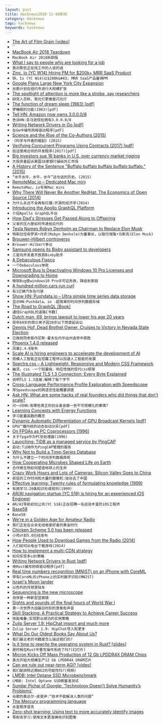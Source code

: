 ```yaml
---
layout: post
title: Hacknews2018-11-08新闻
category: Hacknews
tags: hacknews
keywords: hacknews
---
```




- [The Art of Film Grain [video]](https://kottke.org/18/11/the-art-of-film-grain)
- ``
- [MacBook Air 2018 Teardown](https://www.ifixit.com/Teardown/MacBook&#43;Air&#43;13-Inch&#43;Retina&#43;2018&#43;Teardown/115201)
- `MacBook Air 2018拆卸版`
- [What I say to people who are looking for a job](https://www.gregkamradt.com/gregkamradt/2018/3/18/0xov5ak1hjunr4twj83k940z9q6fza)
- `我对那些正在找工作的人说的话`
- [Zinc. Io (YC W14) Hiring PM for $200k&#43; MRR SaaS Product](https://zinc.io/jobs/priceyak_product_owner)
- `锌。Io (YC W14)以$200k&#43; MRR SaaS产品雇佣PM`
- [Google Plans Large New York City Expansion](https://www.wsj.com/articles/google-plans-large-new-york-city-expansion-1541636579)
- `谷歌计划在纽约市进行大规模扩张`
- [The spotlight of attention is more like a strobe, say researchers](https://www.princeton.edu/news/2018/08/22/spotlight-attention-more-strobe-say-researchers)
- `研究人员称，聚光灯更像是闪光灯`
- [The function of dream sleep (1983) [pdf]](https://profiles.nlm.nih.gov/ps/access/scbcdk.pdf)
- `梦睡眠的功能(1983)[pdf]`
- [Tell HN: Amazon now owns 3.0.0.0/8](item?id=18407173)
- `告诉HN:亚马逊现在拥有3.0.0.0/8`
- [Writing Network Drivers in Go [pdf]](https://www.net.in.tum.de/fileadmin/bibtex/publications/theses/2018-ixy-go.pdf)
- `在Go中编写网络驱动程序[pdf]`
- [Science and the Rise of the Co-Authors (2015)](https://blogs.plos.org/absolutely-maybe/2015/11/25/science-and-the-rise-of-the-co-authors/)
- `《科学与作者的崛起》(2015)`
- [Verifying Concurrent Programs Using Contracts (2017) [pdf]](http://www.fit.vutbr.cz/~vojnar/Publications/icst17-contracts.pdf)
- `验证使用合同的并发程序(2017)[pdf]`
- [Big investors sue 16 banks in U.S. over currency market rigging](https://www.reuters.com/article/uk-forex-lawsuit/big-investors-sue-16-banks-in-u-s-over-currency-market-rigging-idUSKCN1NC34J)
- `大投资者起诉美国16家银行操纵外汇市场`
- [A History of the Sentence &#34;Buffalo buffalo buffalo buffalo buffalo.&#34; (2015)](https://cse.buffalo.edu/~rapaport/BuffaloBuffalo/buffalobuffalo.html)
- `“水牛水牛，水牛，水牛”这句话的历史。(2015)`
- [RemoteMac.io – Dedicated Mac mini](https://www.remotemac.io/)
- `RemoteMac。io专用Mac mini`
- [Why There Will Never Be Another RedHat: The Economics of Open Source (2014)](https://techcrunch.com/2014/02/13/please-dont-tell-me-you-want-to-be-the-next-red-hat/)
- `为什么永远不会再有红帽:开源的经济学(2014)`
- [Introducing the Apollo GraphQL Platform](https://blog.apollographql.com/introducing-the-apollo-graphql-platform-8ef34bb269e5)
- `介绍Apollo GraphQL平台`
- [How Dad&#39;s Stresses Get Passed Along to Offspring](https://www.scientificamerican.com/article/how-dads-stresses-get-passed-along-to-offspring/)
- `父亲的压力是如何传递给后代的`
- [Tesla Names Robyn Denholm as Chairman to Replace Elon Musk](https://www.wsj.com/articles/tesla-names-robyn-denholm-as-chairman-to-replace-elon-musk-1541659771)
- `特斯拉任命罗宾•丹农(Robyn Denholm)为董事长，以取代埃隆•马斯克(Elon Musk)`
- [Brouwer–Hilbert controversy](https://en.wikipedia.org/wiki/Brouwer%E2%80%93Hilbert_controversy)
- `Brouwer-Hilbert争议`
- [Samsung opens its Bixby assistant to developers](https://techcrunch.com/2018/11/07/samsung-opens-its-bixby-assistant-to-developers/)
- `三星向开发者开放其Bixby助手`
- [A Debaculous Fiasco](https://www.damninteresting.com/a-debaculous-fiasco/)
- `一个Debaculous惨败`
- [Microsoft Bug Is Deactivating Windows 10 Pro Licenses and Downgrading to Home](https://www.bleepingcomputer.com/news/microsoft/microsoft-bug-is-deactivating-windows-10-pro-licenses-and-downgrading-to-home/)
- `微软Bug使windows10 Pro许可证失效，降级到家庭`
- [A hundred million cars run curl](https://daniel.haxx.se/blog/2018/08/12/a-hundred-million-cars-run-curl/)
- `有1亿辆汽车在行驶`
- [Show HN: Pushdata.io – Ultra simple time series data storage](https://pushdata.io)
- `显示HN:Pushdata。io -超简单的时间序列数据存储`
- [The Road to GraphQL [Book]](https://www.robinwieruch.de/the-road-to-graphql-book/)
- `通往GraphQL的道路[书籍]`
- [Dutch man, 69, brings lawsuit to lower his age 20 years](https://www.bbc.com/news/world-europe-46133262)
- `现年69岁的荷兰男子因20岁以下而提起诉讼`
- [Dennis Hof, Dead Brothel Owner, Cruises to Victory in Nevada State Election](https://www.nytimes.com/2018/11/07/us/politics/dennis-hof-dead-pimp-nevada.html)
- `已故妓院老板丹尼斯·霍夫在内华达州选举中获胜`
- [Phoenix 1.4.0 released](https://phoenixframework.org/blog/phoenix-1-4-0-released)
- `凤凰1.4.0发布`
- [Scale AI is hiring engineers to accelerate the development of AI](https://scale.ai/about#jobs)
- `规模人工智能正在招募工程师以加速人工智能的发展`
- [Spectre.css – A Lightweight, Responsive and Modern CSS Framework](https://github.com/picturepan2/spectre)
- `幽灵。css -一个轻量级、响应性强的现代css框架`
- [The Illustrated TLS 1.3 Connection: Every Byte Explained](https://tls13.ulfheim.net/)
- `说明TLS 1.3连接:解释了每个字节`
- [Cross-Language Performance Profile Exploration with Speedscope](https://hacks.mozilla.org/2018/11/cross-language-performance-profile-exploration-with-speedscope/)
- `带Speedscope的跨语言性能概要调查`
- [Ask HN: What are some hacks of real founders who did things that don&#39;t scale?](item?id=18400020)
- `问一问HN:有哪些真正的创业者会做一些不可规模化的事情?`
- [Learning Concepts with Energy Functions](https://blog.openai.com/learning-concepts-with-energy-functions/)
- `学习能量函数的概念`
- [Dynamic Automatic Differentiation of GPU Broadcast Kernels [pdf]](http://www.mit.edu/~jvielma/publications/Dynamic-Automatic-Differentiation.pdf)
- `GPU广播内核的动态自动分异[pdf]`
- [On FPGAs as PC Coprocessors (1996)](http://www.fpgacpu.org/usenet/fpgas_as_pc_coprocessors.html)
- `关于fpga作为PC协处理器(1996)`
- [Launching: TiDB as a managed service by PingCAP](https://www.pingcap.com/blog/announcing-tidb-cloud-managed-as-a-service-and-in-the-marketplace/)
- `启动:TiDB作为PingCAP管理的服务`
- [Why Not to Build a Time-Series Database](https://www.outlyer.com/blog/why-not-to-build-a-time-series-database/)
- `为什么不建立一个时间序列数据库呢`
- [How Cooperating Microbes Shaped Life on Earth](https://www.scientificamerican.com/article/how-cooperating-microbes-shaped-life-on-earth/)
- `合作微生物如何塑造地球上的生命`
- [Crazy Work Hours and Lots of Cameras: Silicon Valley Goes to China](https://www.nytimes.com/2018/11/05/business/china-silicon-valley-technology.html)
- `疯狂的工作时间和大量的摄像机:硅谷去了中国`
- [Effective learning: Twenty rules of formulating knowledge (1999)](https://www.supermemo.com/en/articles/20rules)
- `有效学习:20条知识形成规则(1999)`
- [AR/AI navigation   startup (YC S18) is hiring for an experienced iOS Engineer](https://www.linkedin.com/jobs/cap/view/954806777/?pathWildcard=954806777&amp;trk=mcm)
- `AR/AI导航初创公司(YC S18)正在招聘一名经验丰富的iOS工程师`
- [Base58](https://en.wikipedia.org/wiki/Base58)
- `Base58`
- [We&#39;re in a Golden Age for Amateur Radio](https://www.ke6mt.us/2018/05/hf-ham-radio-on-a-budget-qrp-labs-and-qrpguys/)
- `我们正处在业余无线电爱好者的黄金时代`
- [Chicken Scheme 5.0 has been released](http://lists.nongnu.org/archive/html/chicken-users/2018-11/msg00006.html)
- `小鸡计划5.0已经发布`
- [How People Used to Download Games from the Radio (2014)](http://www.kotaku.co.uk/2014/10/13/people-used-download-games-radio)
- `人们如何从电台下载游戏(2014)`
- [How to implement a multi-CDN strategy](https://blog.streamroot.io/how-to-implement-a-multi-cdn-strategy-everything-you-need-to-know/)
- `如何实现多cdn策略`
- [Writing Network Drivers in Rust [pdf]](https://www.net.in.tum.de/fileadmin/bibtex/publications/theses/2018-ixy-rust.pdf)
- `用Rust编写网络驱动程序[pdf]`
- [Real time numbers recognition (MNIST) on an iPhone with CoreML](https://www.liip.ch/en/blog/numbers-recognition-mnist-on-an-iphone-with-coreml-from-a-to-z)
- `带有CoreML的iPhone上的实时数字识别(MNIST)`
- [Israel&#39;s Moon lander](http://www.planetary.org/blogs/jason-davis/spaceil-lander-feature.html)
- `以色列的月球登陆车`
- [Sequencing is the new microscope](http://ldeming.posthaven.com/sequencing-is-the-new-microscope)
- `测序是一种新型显微镜`
- [Sights and sounds of the final hours of World War I](https://www.laphamsquarterly.org/roundtable/war-done)
- `第一次世界大战最后时刻的景象和声音`
- [Skill Stacking: A Practical Strategy to Achieve Career Success](https://dariusforoux.com/skill-stacking/)
- `技能堆叠:实现职业成功的实用策略`
- [Zulip Server 1.9: HipChat import and much more](https://blog.zulip.org/2018/11/07/zulip-1-9-released/?n=1)
- `Zulip Server 1.9: HipChat导入和更多`
- [What Do Our Oldest Books Say About Us?](https://newrepublic.com/article/152111/oldest-books-say-us)
- `我们最古老的书籍是怎么描述我们的?`
- [Is it time to rewrite the operating system in Rust? [slides]](https://www.slideshare.net/bcantrill/is-it-time-to-rewrite-the-operating-system-in-rust)
- `是时候在Rust中重写操作系统了吗?(幻灯片)`
- [Micron Kicks Off Mass Production of 12 Gb LPDDR4X DRAM Chips](https://www.anandtech.com/show/13569/micron-kicks-off-mass-production-of-12-gb-lpddr4x-dram-chip)
- `美光开始大规模生产12 Gb LPDDR4X DRAM芯片`
- [Can we rule out near-term AGI? [video]](https://www.youtube.com/watch?v=YHCSNsLKHfM)
- `我们能排除近期AGI的可能性吗?(视频)`
- [LMDB: Intel Optane SSD Microbenchmark](http://www.lmdb.tech/bench/optanessd/)
- `LMDB: Intel Optane SSD微基准测试`
- [Sundar Pichai of Google: ‘Technology Doesn’t Solve Humanity’s Problems’](https://www.nytimes.com/2018/11/08/business/sundar-pichai-google-corner-office.html)
- `谷歌的桑达尔·皮查伊:“技术不能解决人类的问题”`
- [The Mercury programming language](https://www.mercurylang.org)
- `水星程序语言`
- [Zero-shot learning: Using text to more accurately identify images](https://code.fb.com/ai-research/zero-shot-learning/)
- `零射击学习:使用文本更准确地识别图像`

